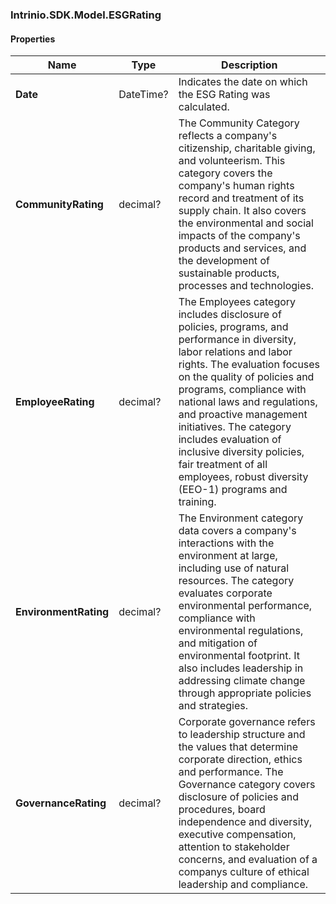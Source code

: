 [//]: # (CLASS:Intrinio.SDK.Model.ESGRating)

[//]: # (KIND:object)

### Intrinio.SDK.Model.ESGRating
#### Properties

[//]: # (START_DEFINITION)

Name | Type | Description
------------ | ------------- | -------------
**Date** | DateTime? | Indicates the date on which the ESG Rating was calculated. &nbsp;
**CommunityRating** | decimal? | The Community Category reflects a company&#39;s citizenship, charitable giving, and volunteerism. This category covers the company&#39;s human rights record and treatment of its supply chain. It also covers the environmental and social impacts of the company&#39;s products and services, and the development of sustainable products, processes and technologies. &nbsp;
**EmployeeRating** | decimal? | The Employees category includes disclosure of policies, programs, and performance in diversity, labor relations and labor rights. The evaluation focuses on the quality of policies and programs, compliance with national laws and regulations, and proactive management initiatives. The category includes evaluation of inclusive diversity policies, fair treatment of all employees, robust diversity (EEO-1) programs and training. &nbsp;
**EnvironmentRating** | decimal? | The Environment category data covers a company&#39;s interactions with the environment at large, including use of natural resources. The category evaluates corporate environmental performance, compliance with environmental regulations, and mitigation of environmental footprint. It also includes leadership in addressing climate change through appropriate policies and strategies. &nbsp;
**GovernanceRating** | decimal? | Corporate governance refers to leadership structure and the values that determine corporate direction, ethics and performance. The Governance category covers disclosure of policies and procedures, board independence and diversity, executive compensation, attention to stakeholder concerns, and evaluation of a companys culture of ethical leadership and compliance. &nbsp;

[//]: # (END_DEFINITION)


